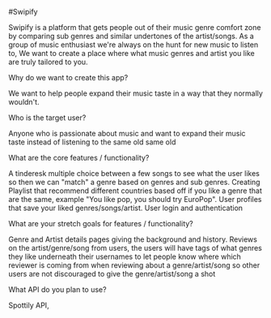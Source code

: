 #Swipify


Swipify is a platform that gets people out of their music genre comfort zone by comparing sub genres and similar undertones of the artist/songs. As a group of music enthusiast we're always on the hunt for new music to listen to, We want to create a place where what music genres and artist you like are truly tailored to you.

Why do we want to create this app?

We want to help people expand their music taste in a way that they normally wouldn't.

Who is the target user? 

Anyone who is passionate about music and want to expand their music taste instead of listening to the same old same old

What are the core features / functionality?

A tinderesk multiple choice between a few songs to see what the user likes so then we can "match" a genre based on genres and sub genres. Creating Playlist that recommend different countries based off if you like a genre that are the same, example "You like pop, you should try EuroPop". User profiles that save your liked genres/songs/artist. User login and authentication

What are your stretch goals for features /  functionality? 

Genre and Artist details pages giving the background and history. Reviews on the artist/genre/song from users, the users will have tags of what genres they like underneath their usernames to let people know where which reviewer is coming from when reviewing about a genre/artist/song so other users are not discouraged to give the genre/artist/song a shot

What API do you plan to use? 
  
Spottily API,
